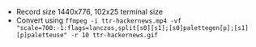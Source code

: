 - Record size 1440x776, 102x25 terminal size
- Convert using `ffmpeg -i ttr-hackernews.mp4 -vf "scale=700:-1:flags=lanczos,split[s0][s1];[s0]palettegen[p];[s1][p]paletteuse" -r 10 ttr-hackernews.gif`
